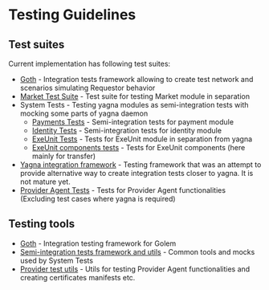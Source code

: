 # Testing Guidelines

## Test suites

Current implementation has following test suites:

- [Goth](../goth_tests/README.md) - Integration tests framework allowing to create test network and scenarios simulating
  Requestor behavior
- [Market Test Suite](../core/market/readme.md) - Test suite for testing Market module in separation
- System Tests - Testing yagna modules as semi-integration tests with mocking some parts of yagna daemon
    - [Payments Tests](../core/payment/tests) - Semi-integration tests for payment module
    - [Identity Tests](../core/identity/tests) - Semi-integration tests for identity module
    - [ExeUnit Tests](../exe-unit/tests) - Tests for ExeUnit module in separation from yagna
    - [ExeUnit components tests](../exe-unit/components/transfer/tests) - Tests for ExeUnit components (here mainly for
      transfer)
- [Yagna integration framework](../tests/readme.md) - Testing framework that was an attempt to provide alternative way
  to create integration tests closer to yagna. It is not mature yet.
- [Provider Agent Tests](../agent/provider/tests) - Tests for Provider Agent functionalities (Excluding test cases where
  yagna is required)

## Testing tools

- [Goth](https://github.com/golemfactory/goth) - Integration testing framework for Golem
- [Semi-integration tests framework and utils](https://github.com/golemfactory/yagna/tree/master/test-utils/test-framework) -
  Common tools and mocks used by System Tests
- [Provider test utils](../utils/manifest-utils/test-utils) - Utils for testing Provider Agent functionalities and
  creating certificates manifests etc. 